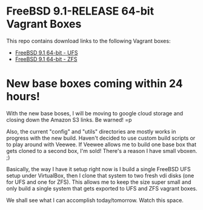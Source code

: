 # FreeBSD 9.1-RELEASE 64-bit Vagrant Boxes

This repo contains download links to the following Vagrant boxes:

* [FreeBSD 9.1 64-bit - UFS](https://s3.amazonaws.com/vagrant_boxen/freebsd_amd64_ufs.box)
* [FreeBSD 9.1 64-bit - ZFS](https://s3.amazonaws.com/vagrant_boxen/freebsd_amd64_zfs.box)

# New base boxes coming within 24 hours!

With the new base boses, I will be moving to google cloud storage and closing
down the Amazon S3 links. Be warned! =p

Also, the current "config" and "utils" directories are mostly works in progress
with the new build. Haven't decided to use custom build scripts or to play
around with Veewee. If Veewee allows me to build one base box that gets cloned
to a second box, I'm sold! There's a reason I have small vboxen. ;)

Basically, the way I have it setup right now is I build a single FreeBSD UFS
setup under VirtualBox, then I clone that system to two fresh vdi disks (one for
UFS and one for ZFS). This allows me to keep the size super small and only build
a single system that gets exported to UFS and ZFS vagrant boxes.

We shall see what I can accomplish today/tomorrow. Watch this space.
